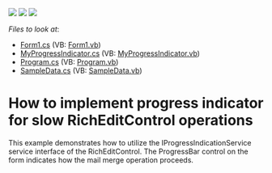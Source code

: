 <!-- default badges list -->
![](https://img.shields.io/endpoint?url=https://codecentral.devexpress.com/api/v1/VersionRange/128610501/13.1.4%2B)
[![](https://img.shields.io/badge/Open_in_DevExpress_Support_Center-FF7200?style=flat-square&logo=DevExpress&logoColor=white)](https://supportcenter.devexpress.com/ticket/details/E3075)
[![](https://img.shields.io/badge/📖_How_to_use_DevExpress_Examples-e9f6fc?style=flat-square)](https://docs.devexpress.com/GeneralInformation/403183)
<!-- default badges end -->
<!-- default file list -->
*Files to look at*:

* [Form1.cs](./CS/ProgressIndicator/Form1.cs) (VB: [Form1.vb](./VB/ProgressIndicator/Form1.vb))
* [MyProgressIndicator.cs](./CS/ProgressIndicator/MyProgressIndicator.cs) (VB: [MyProgressIndicator.vb](./VB/ProgressIndicator/MyProgressIndicator.vb))
* [Program.cs](./CS/ProgressIndicator/Program.cs) (VB: [Program.vb](./VB/ProgressIndicator/Program.vb))
* [SampleData.cs](./CS/ProgressIndicator/SampleData.cs) (VB: [SampleData.vb](./VB/ProgressIndicator/SampleData.vb))
<!-- default file list end -->
# How to implement progress indicator for slow RichEditControl operations


<p>This example demonstrates how to utilize the IProgressIndicationService service interface of the RichEditControl. The ProgressBar control on the form indicates how the mail merge operation proceeds.</p>

<br/>


